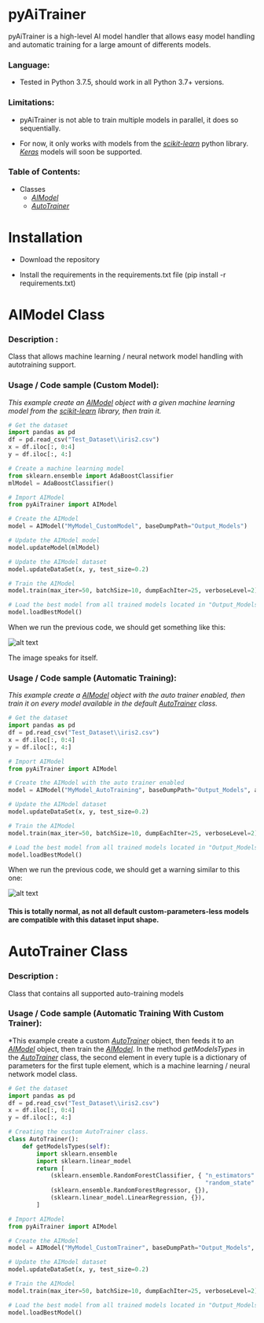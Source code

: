 # pyAiTrainer
pyAiTrainer is a high-level AI model handler that allows easy model handling and automatic training for a large amount of differents models.

### Language: ### 

- Tested in Python 3.7.5, should work in all Python 3.7+ versions.

### Limitations: ###

- pyAiTrainer is not able to train multiple models in parallel, it does so sequentially.

- For now, it only works with models from the [*scikit-learn*](https://pypi.org/project/scikit-learn/) python library. [*Keras*](https://pypi.org/project/Keras/) models will soon be supported.

### Table of Contents: ###

- Classes
  - [*AIModel*](https://github.com/FanaticPythoner/pyAiTrainer#aimodel-class)
  - [*AutoTrainer*](https://github.com/FanaticPythoner/pyAiTrainer#autotrainer-class)
  
# Installation

- Download the repository

- Install the requirements in the requirements.txt file (pip install -r requirements.txt)

# AIModel Class

### Description : ###
Class that allows machine learning / neural network model handling with autotraining support.

### Usage / Code sample (Custom Model): ###
*This example create an [*AIModel*](https://github.com/FanaticPythoner/pyAiTrainer#aimodel-class) object with a given machine learning model from the [*scikit-learn*](https://pypi.org/project/scikit-learn/) library, then train it.*
```python
# Get the dataset
import pandas as pd
df = pd.read_csv("Test_Dataset\\iris2.csv")
x = df.iloc[:, 0:4]
y = df.iloc[:, 4:]

# Create a machine learning model
from sklearn.ensemble import AdaBoostClassifier
mlModel = AdaBoostClassifier()

# Import AIModel
from pyAiTrainer import AIModel

# Create the AIModel
model = AIModel("MyModel_CustomModel", baseDumpPath="Output_Models")

# Update the AIModel model
model.updateModel(mlModel)

# Update the AIModel dataset
model.updateDataSet(x, y, test_size=0.2)

# Train the AIModel
model.train(max_iter=50, batchSize=10, dumpEachIter=25, verboseLevel=2)

# Load the best model from all trained models located in "Output_Models/MyModel_CustomModel"
model.loadBestModel()
```

When we run the previous code, we should get something like this:

![alt text](https://i.imgur.com/yFGr0Uw.png)

The image speaks for itself.

### Usage / Code sample (Automatic Training): ###
*This example create a [*AIModel*](https://github.com/FanaticPythoner/pyAiTrainer#aimodel-class) object with the auto trainer enabled, then train it on every model available in the default [*AutoTrainer*](https://github.com/FanaticPythoner/pyAiTrainer#autotrainer-class) class.*
```python
# Get the dataset
import pandas as pd
df = pd.read_csv("Test_Dataset\\iris2.csv")
x = df.iloc[:, 0:4]
y = df.iloc[:, 4:]

# Import AIModel
from pyAiTrainer import AIModel

# Create the AIModel with the auto trainer enabled
model = AIModel("MyModel_AutoTraining", baseDumpPath="Output_Models", autoTrainer=True)

# Update the AIModel dataset
model.updateDataSet(x, y, test_size=0.2)

# Train the AIModel
model.train(max_iter=50, batchSize=10, dumpEachIter=25, verboseLevel=2)

# Load the best model from all trained models located in "Output_Models/MyModel_AutoTraining"
model.loadBestModel()
```

When we run the previous code, we should get a warning similar to this one:

![alt text](https://i.imgur.com/p4lbi1o.png)

#### This is totally normal, as not all default custom-parameters-less models are compatible with this dataset input shape. #### 


# AutoTrainer Class

### Description : ###
Class that contains all supported auto-training models

### Usage / Code sample (Automatic Training With Custom Trainer): ###
*This example create a custom [*AutoTrainer*](https://github.com/FanaticPythoner/pyAiTrainer#autotrainer-class) object, then feeds it to an [*AIModel*](https://github.com/FanaticPythoner/pyAiTrainer#aimodel-class) object, then train the [*AIModel*](https://github.com/FanaticPythoner/pyAiTrainer#aimodel-class). In the method *getModelsTypes* in the [*AutoTrainer*](https://github.com/FanaticPythoner/pyAiTrainer#autotrainer-class) class, the second element in every tuple is a dictionary of parameters for the first tuple element, which is a machine learning / neural network model class.
```python
# Get the dataset
import pandas as pd
df = pd.read_csv("Test_Dataset\\iris2.csv")
x = df.iloc[:, 0:4]
y = df.iloc[:, 4:]

# Creating the custom AutoTrainer class.
class AutoTrainer():
    def getModelsTypes(self):
        import sklearn.ensemble
        import sklearn.linear_model
        return [
            (sklearn.ensemble.RandomForestClassifier, { "n_estimators": 100,
                                                        "random_state": 42 }),
            (sklearn.ensemble.RandomForestRegressor, {}),
            (sklearn.linear_model.LinearRegression, {}),
        ]

# Import AIModel
from pyAiTrainer import AIModel

# Create the AIModel
model = AIModel("MyModel_CustomTrainer", baseDumpPath="Output_Models", autoTrainer=True, autoTrainerInstance=AutoTrainer())

# Update the AIModel dataset
model.updateDataSet(x, y, test_size=0.2)

# Train the AIModel
model.train(max_iter=50, batchSize=10, dumpEachIter=25, verboseLevel=2)

# Load the best model from all trained models located in "Output_Models/MyModel_CustomTrainer"
model.loadBestModel()
```
